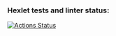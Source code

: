 ### Hexlet tests and linter status:
[![Actions Status](https://github.com/SashaRudskiy/frontend-project-46/actions/workflows/hexlet-check.yml/badge.svg)](https://github.com/SashaRudskiy/frontend-project-46/actions)